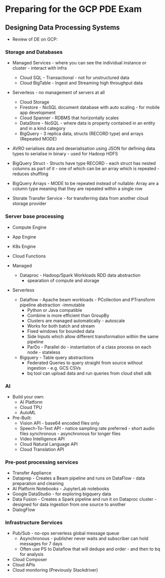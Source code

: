 # Preparing for the GCP PDE Exam

## Designing Data Processing Systems

* Review of DE on GCP:

###  Storage and Databases

* Managed Services - where you can see the individual instance or cluster - interact with infra
    * Cloud SQL - Transactional - not for unstructured data
    * Cloud BigTable - Ingest and Streaming high throughput data
* Serverless - no management of servers at all
    * Cloud Storage
    * Firestore - NoSQL document database with auto scaling - for mobile app development
    * Cloud Spanner - RDBMS that horizontally scales
    * DataStore - NoSQL - where data is property contained in an entity and in a kind category
    * BigQuery - 3 replica data, structs (RECORD type) and arrays (Repeated MODE)

* AVRO serialises data and deserialisation using JSON for defining data types to serialise in binary - used for Hadoop HDFS
* BigQuery Struct - Structs have type RECORD - each struct has nested columns as part of it - one of which can be an array which is repeated - reduces shuffling
* BigQuery Arrays  - MODE to be repeated instead of nullable: Array are a column type meaning that they are repeated within a single row 
* Storate Transfer Service - for transferring data from another cloud storage provider 


### Server base processing

* Compute Engine
* App Engine
* K8s Engine
* Cloud Functions

* Managed
    * Dataproc - Hadoop/Spark Workloads RDD data abstraction
        * spearation of compute and storage
* Serverless
    * Dataflow - Apache beam workloads - PCollection and PTransform pipeline abstraction -immutable
        * Python or Java compatible 
        * Combine is more efficient than GroupBy 
        * Clusters are managed automatically - autoscale
        * Works for both batch and stream
        * Fixed windows for bounded data
        * Side Inputs which allow different transformation within the same pipeline
        * ParDo - Parallel do - instantiation of a class process on each node - stateless
    * Bigquery  - Table query abstractions
        * Federated Queries to query straight from source without ingestion - e.g. GCS  CSVs
        * bq tool can upload data and run queries from cloud shell sdk


### AI

* Build your own:
    * AI Platform
    * Cloud TPU
    * AutoML
* Pre-Built:
    * Vision API - base64 encoded files only 
    * Speech-To-Text API - natice sampling rate preferred - short audio files synchronous - asynchronous for longer files
    * Video Intelligence API
    * Cloud Natural Language API
    * Cloud Translation API

### Pre-post processing services

* Transfer Appliance
* Dataprep - Creates a Beam pipeline and runs on DataFlow - data preparation and cleaning
* AI Platform Notebooks - JupyterLab notebooks
* Google DataStudio - for exploring bigquery data 
* Data Fusion - Creates a Spark pipeline and run it on Dataproc cluster - designed for data ingestion from one source to another
* DialogFlow


### Infrastructure Services

* Pub/Sub - no-ops serverless global message queue
    * Asynchronous - publisher never waits and subscriber can hold messages for 7 days
    * Often use PS to Dataflow that will dedupe and order - and then to bq for analysis
* Cloud Composer
* Cloud APIs
* Cloud monitoring (Previously Stackdriver)





